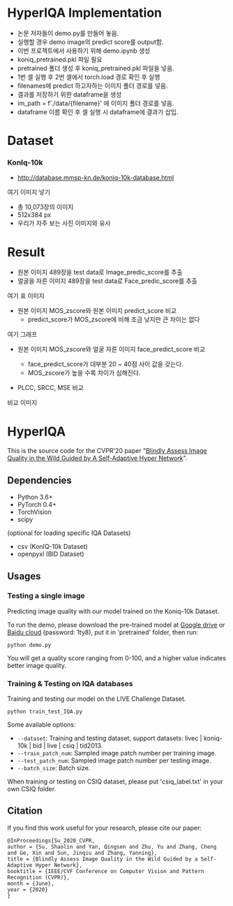 # HyperIQA Implementation
- 논문 저자들이 demo.py를 만들어 놓음.
- 실행할 경우 demo image의 predict score를 output함.
- 이번 프로젝트에서 사용하기 위해 demo.ipynb 생성
- koniq_pretrained.pkl 파일 필요
- pretrained 폴더 생성 후 koniq_pretrained.pkl 파일을 넣음.
- 1번 셀 실행 후 2번 셀에서 torch.load 경로 확인 후 실행
- filenames에 predict 하고자하는 이미지 폴더 경로를 넣음.
- 결과를 저장하기 위한 dataframe을 생성
- im_path = f'./data/{filename}' 에 이미지 폴더 경로를 넣음.
- dataframe 이름 확인 후 셀 실행 시 dataframe에 결과가 삽입.

# Dataset
### KonIq-10k
- http://database.mmsp-kn.de/koniq-10k-database.html

여기 이미지 넣기
- 총 10,073장의 이미지
- 512x384 px
- 우리가 자주 보는 사진 이미지와 유사

# Result
- 원본 이미지 489장을 test data로 Image_predic_score를 추출
- 얼굴을 자른 이미지 489장을 test data로 Face_predic_score를 추출

여기 표 이미지
- 원본 이미지 MOS_zscore와 원본 이미지 predict_score 비교
  - predict_score가 MOS_zscore에 비해 조금 낮지만 큰 차이는 없다

여기 그래프

- 원본 이미지 MOS_zscore와 얼굴 자른 이미지 face_predict_score 비교
  - face_predict_score가 대부분 20 ~ 40점 사이 값을 갖는다.
  - MOS_zscore가 높을 수록 차이가 심해진다.

- PLCC, SRCC, MSE 비교 

비교 이미지

# HyperIQA

This is the source code for the CVPR'20 paper "[Blindly Assess Image Quality in the Wild Guided by A Self-Adaptive Hyper Network](https://openaccess.thecvf.com/content_CVPR_2020/papers/Su_Blindly_Assess_Image_Quality_in_the_Wild_Guided_by_a_CVPR_2020_paper.pdf)".

## Dependencies

- Python 3.6+
- PyTorch 0.4+
- TorchVision
- scipy

(optional for loading specific IQA Datasets)
- csv (KonIQ-10k Dataset)
- openpyxl (BID Dataset)

## Usages

### Testing a single image

Predicting image quality with our model trained on the Koniq-10k Dataset.

To run the demo, please download the pre-trained model at [Google drive](https://drive.google.com/file/d/1OOUmnbvpGea0LIGpIWEbOyxfWx6UCiiE/view?usp=sharing) or [Baidu cloud](https://pan.baidu.com/s/1yY3O8DbfTTtUwXn14Mtr8Q) (password: 1ty8), put it in 'pretrained' folder, then run:

```
python demo.py
```

You will get a quality score ranging from 0-100, and a higher value indicates better image quality.

### Training & Testing on IQA databases

Training and testing our model on the LIVE Challenge Dataset.

```
python train_test_IQA.py
```

Some available options:
* `--dataset`: Training and testing dataset, support datasets: livec | koniq-10k | bid | live | csiq | tid2013.
* `--train_patch_num`: Sampled image patch number per training image.
* `--test_patch_num`: Sampled image patch number per testing image.
* `--batch_size`: Batch size.

When training or testing on CSIQ dataset, please put 'csiq_label.txt' in your own CSIQ folder.

## Citation
If you find this work useful for your research, please cite our paper:
```
@InProceedings{Su_2020_CVPR,
author = {Su, Shaolin and Yan, Qingsen and Zhu, Yu and Zhang, Cheng and Ge, Xin and Sun, Jinqiu and Zhang, Yanning},
title = {Blindly Assess Image Quality in the Wild Guided by a Self-Adaptive Hyper Network},
booktitle = {IEEE/CVF Conference on Computer Vision and Pattern Recognition (CVPR)},
month = {June},
year = {2020}
}
```





